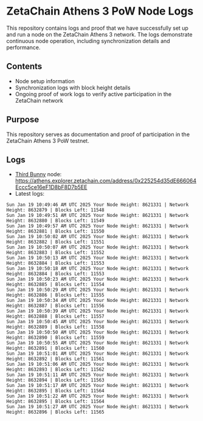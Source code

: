 # ZetaChain Athens 3 PoW Node Logs
This repository contains logs and proof that we have successfully set up and run a node on the ZetaChain Athens 3 network. The logs demonstrate continuous node operation, including synchronization details and performance.

## Contents
- Node setup information
- Synchronization logs with block height details
- Ongoing proof of work logs to verify active participation in the ZetaChain network

## Purpose
This repository serves as documentation and proof of participation in the ZetaChain Athens 3 PoW testnet.

## Logs

- [Third Bunny](https://thirdbunny.xyz/) node: https://athens.explorer.zetachain.com/address/0x225254d35dE666064Eccc5ce16eF1D8bF8D7b5EE
- Latest logs:
```
Sun Jan 19 10:49:46 AM UTC 2025 Your Node Height: 8621331 | Network Height: 8632879 | Blocks Left: 11548
Sun Jan 19 10:49:51 AM UTC 2025 Your Node Height: 8621331 | Network Height: 8632880 | Blocks Left: 11549
Sun Jan 19 10:49:57 AM UTC 2025 Your Node Height: 8621331 | Network Height: 8632881 | Blocks Left: 11550
Sun Jan 19 10:50:02 AM UTC 2025 Your Node Height: 8621331 | Network Height: 8632882 | Blocks Left: 11551
Sun Jan 19 10:50:07 AM UTC 2025 Your Node Height: 8621331 | Network Height: 8632883 | Blocks Left: 11552
Sun Jan 19 10:50:13 AM UTC 2025 Your Node Height: 8621331 | Network Height: 8632884 | Blocks Left: 11553
Sun Jan 19 10:50:18 AM UTC 2025 Your Node Height: 8621331 | Network Height: 8632884 | Blocks Left: 11553
Sun Jan 19 10:50:23 AM UTC 2025 Your Node Height: 8621331 | Network Height: 8632885 | Blocks Left: 11554
Sun Jan 19 10:50:29 AM UTC 2025 Your Node Height: 8621331 | Network Height: 8632886 | Blocks Left: 11555
Sun Jan 19 10:50:34 AM UTC 2025 Your Node Height: 8621331 | Network Height: 8632887 | Blocks Left: 11556
Sun Jan 19 10:50:39 AM UTC 2025 Your Node Height: 8621331 | Network Height: 8632888 | Blocks Left: 11557
Sun Jan 19 10:50:45 AM UTC 2025 Your Node Height: 8621331 | Network Height: 8632889 | Blocks Left: 11558
Sun Jan 19 10:50:50 AM UTC 2025 Your Node Height: 8621331 | Network Height: 8632890 | Blocks Left: 11559
Sun Jan 19 10:50:55 AM UTC 2025 Your Node Height: 8621331 | Network Height: 8632891 | Blocks Left: 11560
Sun Jan 19 10:51:01 AM UTC 2025 Your Node Height: 8621331 | Network Height: 8632892 | Blocks Left: 11561
Sun Jan 19 10:51:06 AM UTC 2025 Your Node Height: 8621331 | Network Height: 8632893 | Blocks Left: 11562
Sun Jan 19 10:51:11 AM UTC 2025 Your Node Height: 8621331 | Network Height: 8632894 | Blocks Left: 11563
Sun Jan 19 10:51:17 AM UTC 2025 Your Node Height: 8621331 | Network Height: 8632895 | Blocks Left: 11564
Sun Jan 19 10:51:22 AM UTC 2025 Your Node Height: 8621331 | Network Height: 8632895 | Blocks Left: 11564
Sun Jan 19 10:51:27 AM UTC 2025 Your Node Height: 8621331 | Network Height: 8632896 | Blocks Left: 11565
```
